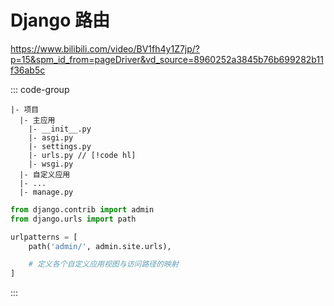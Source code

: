 # Django 路由

https://www.bilibili.com/video/BV1fh4y1Z7jp/?p=15&spm_id_from=pageDriver&vd_source=8960252a3845b76b699282b11f36ab5c

::: code-group

```shell [目录]
|- 项目
  |- 主应用
    |- __init__.py
    |- asgi.py
    |- settings.py
    |- urls.py // [!code hl]
    |- wsgi.py
  |- 自定义应用
  |- ...
  |- manage.py
```

```python [默认 urls.py]
from django.contrib import admin
from django.urls import path

urlpatterns = [
    path('admin/', admin.site.urls),

    # 定义各个自定义应用视图与访问路径的映射
]
```

:::

